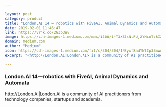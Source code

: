 ```yaml
---

layout: post
category: product
title: "London.AI 14 — robotics with FiveAI, Animal Dynamics and Automata"
date: 2019-02-01 11:46:47
link: https://vrhk.co/2G3b3Wv
image: https://cdn-images-1.medium.com/max/1200/1*T3xT3sNtPUj2YHcoTz8I2w.jpeg
domain: medium.com
author: "Medium"
icon: https://cdn-images-1.medium.com/fit/c/304/304/1*Eyxf8adYWlIp33mwnl0eog.png
excerpt: "<http://London.AI|London.AI> is a community of AI practitioners from technology companies, startups and academia."

---
```


### London.AI 14 — robotics with FiveAI, Animal Dynamics and Automata

<http://London.AI|London.AI> is a community of AI practitioners from technology companies, startups and academia.